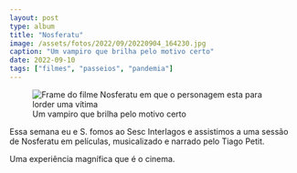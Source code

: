 ```yaml
---
layout: post
type: album
title: "Nosferatu"
image: /assets/fotos/2022/09/20220904_164230.jpg
caption: "Um vampiro que brilha pelo motivo certo"
date: 2022-09-10
tags: ["filmes", "passeios", "pandemia"]
---
```

<figure class="foto-post">
            <img src="{{ site.baseurl }}/assets/fotos/2022/09/20220904_164230.jpg" alt="Frame do filme Nosferatu em que o personagem esta para lorder uma vítima" title="Nosferatu">
            <figcaption>Um vampiro que brilha pelo motivo certo</figcaption>
        </figure>

Essa semana eu e S. fomos ao Sesc Interlagos e assistimos a uma sessão de Nosferatu em películas, musicalizado e narrado pelo Tiago Petit.  

Uma experiência magnífica que é o cinema.